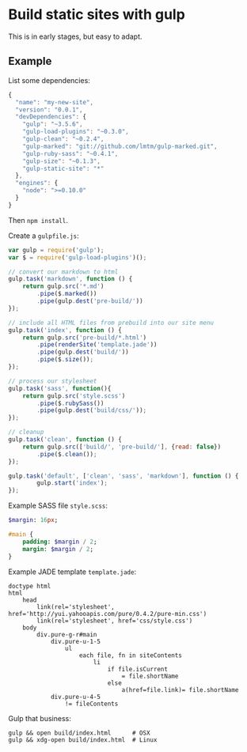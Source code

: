 # Build static sites with gulp

This is in early stages, but easy to adapt.

## Example

List some dependencies:

```javascript
{
  "name": "my-new-site",
  "version": "0.0.1",
  "devDependencies": {
    "gulp": "~3.5.6",
    "gulp-load-plugins": "~0.3.0",
    "gulp-clean": "~0.2.4",
    "gulp-marked": "git://github.com/lmtm/gulp-marked.git",
    "gulp-ruby-sass": "~0.4.1",
    "gulp-size": "~0.1.3",
    "gulp-static-site": "*"
  },
  "engines": {
    "node": ">=0.10.0"
  }
}
```

Then `npm install`.

Create a `gulpfile.js`:

```javascript
var gulp = require('gulp');
var $ = require('gulp-load-plugins')();

// convert our markdown to html
gulp.task('markdown', function () {
	return gulp.src('*.md')
		.pipe($.marked())
		.pipe(gulp.dest('pre-build/'))
});

// include all HTML files from prebuild into our site menu
gulp.task('index', function () {
	return gulp.src('pre-build/*.html')
		.pipe(renderSite('template.jade'))
		.pipe(gulp.dest('build/'))
		.pipe($.size());
});

// process our stylesheet
gulp.task('sass', function(){
	return gulp.src('style.scss')
		.pipe($.rubySass())
		.pipe(gulp.dest('build/css/'));
});

// cleanup
gulp.task('clean', function () {
	return gulp.src(['build/', 'pre-build/'], {read: false})
		.pipe($.clean());
});

gulp.task('default', ['clean', 'sass', 'markdown'], function () {
	    gulp.start('index');
});
```

Example SASS file `style.scss`:

```sass
$margin: 16px;

#main {
	padding: $margin / 2;
	margin: $margin / 2;
}
```

Example JADE template `template.jade`:

```jade
doctype html
html
	head
		link(rel='stylesheet', href='http://yui.yahooapis.com/pure/0.4.2/pure-min.css')
		link(rel='stylesheet', href='css/style.css')
	body
		div.pure-g-r#main
			div.pure-u-1-5
				ul
					each file, fn in siteContents
						li
							if file.isCurrent
								= file.shortName
							else
								a(href=file.link)= file.shortName
			div.pure-u-4-5
				!= fileContents
```

Gulp that business:

	gulp && open build/index.html      # OSX
	gulp && xdg-open build/index.html  # Linux

